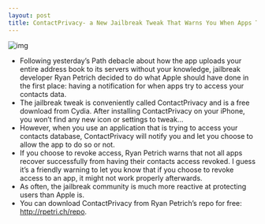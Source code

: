 ```yaml
---
layout: post
title: ContactPrivacy- a New Jailbreak Tweak That Warns You When Apps Try to Access Your Contacts Data
---
```

![img](http://media.idownloadblog.com/wp-content/uploads/2012/02/ContactPrivacy.jpg)
* Following yesterday’s Path debacle about how the app uploads your entire address book to its servers without your knowledge, jailbreak developer Ryan Petrich decided to do what Apple should have done in the first place: having a notification for when apps try to access your contacts data.
* The jailbreak tweak is conveniently called ContactPrivacy and is a free download from Cydia. After installing ContactPrivacy on your iPhone, you won’t find any new icon or settings to tweak…
* However, when you use an application that is trying to access your contacts database, ContactPrivacy will notify you and let you choose to allow the app to do so or not.
* If you choose to revoke access, Ryan Petrich warns that not all apps recover successfully from having their contacts access revoked. I guess it’s a friendly warning to let you know that if you choose to revoke access to an app, it might not work properly afterwards.
* As often, the jailbreak community is much more reactive at protecting users than Apple is.
* You can download ContactPrivacy from Ryan Petrich’s repo for free: http://rpetri.ch/repo.

